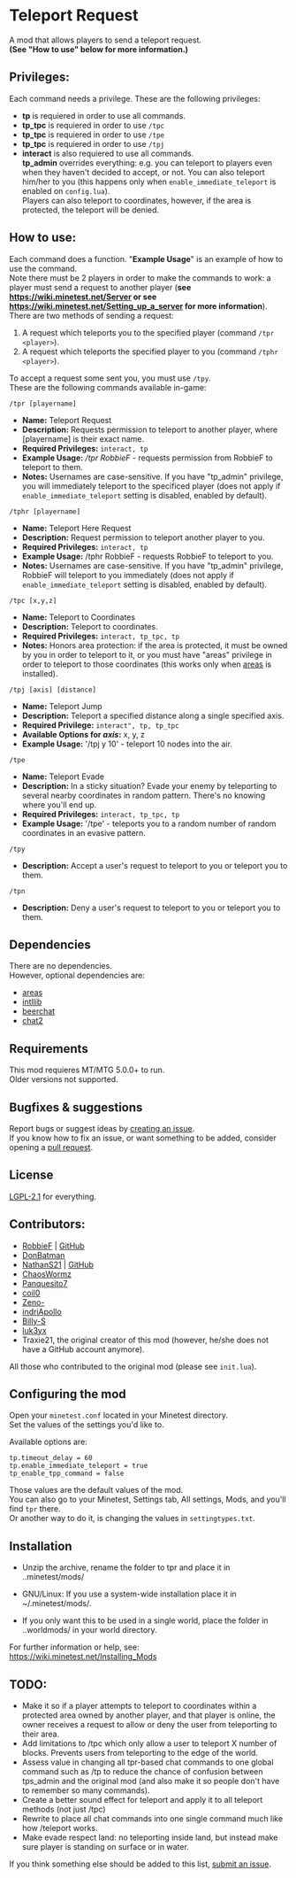 # Teleport Request
A mod that allows players to send a teleport request.    
**(See "How to use" below for more information.)**

## Privileges:
Each command needs a privilege. These are the following privileges:
- **tp** is requiered in order to use all commands.
- **tp_tpc** is requiered in order to use `/tpc`
- **tp_tpc** is requiered in order to use `/tpe`
- **tp_tpc** is requiered in order to use `/tpj`
- **interact** is also requiered to use all commands.    
**tp_admin** overrides everything: e.g. you can teleport to players even when they haven't decided to accept, or not. You can also teleport him/her to you (this happens only when `enable_immediate_teleport` is enabled on `config.lua`).   
Players can also teleport to coordinates, however, if the area is protected, the teleport will be denied.

## How to use:
Each command does a function. "**Example Usage**" is an example of how to use the command.   
Note there must be 2 players in order to make the commands to work: a player must send a request to another player (**see https://wiki.minetest.net/Server or see https://wiki.minetest.net/Setting_up_a_server for more information**).   
There are two methods of sending a request:     
1. A request which teleports you to the specified player (command `/tpr <player>`).   
2. A request which teleports the specified player to you (command `/tphr <player>`).    

To accept a request some sent you, you must use `/tpy`.   
These are the following commands available in-game:

``` /tpr [playername] ```
- **Name:** Teleport Request
- **Description:** Requests permission to teleport to another player, where [playername] is their exact name.
- **Required Privileges:** `interact, tp`
- **Example Usage:** */tpr RobbieF* - requests permission from RobbieF to teleport to them.
- **Notes:** Usernames are case-sensitive. If you have "tp_admin" privilege, you will immediately teleport to the specificed player (does not apply if `enable_immediate_teleport` setting is disabled, enabled by default).

``` /tphr [playername] ```
- **Name:** Teleport Here Request
- **Description:** Request permission to teleport another player to you.
- **Required Privileges:** `interact, tp`
- **Example Usage:** /tphr RobbieF - requests RobbieF to teleport to you.
- **Notes:** Usernames are case-sensitive. If you have "tp_admin" privilege, RobbieF will teleport to you immediately (does not apply if `enable_immediate_teleport` setting is disabled, enabled by default).

``` /tpc [x,y,z] ```
- **Name:** Teleport to Coordinates
- **Description:** Teleport to coordinates.
- **Required Privileges:** `interact, tp_tpc, tp`
- **Notes:** Honors area protection: if the area is protected, it must be owned by you in order to teleport to it, or you must have "areas" privilege in order to teleport to those coordinates (this works only when [areas](https://github.com/minetest-mods/areas) is installed).

``` /tpj [axis] [distance] ```
- **Name:** Teleport Jump
- **Description:** Teleport a specified distance along a single specified axis.
- **Required Privilege:** `interact", tp, tp_tpc`
- **Available Options for *axis*:** x, y, z
- **Example Usage:** '/tpj y 10' - teleport 10 nodes into the air.

``` /tpe ```
- **Name:** Teleport Evade
- **Description:** In a sticky situation? Evade your enemy by teleporting to several nearby coordinates in random pattern. There's no knowing where you'll end up.
- **Required Privileges:** `interact, tp_tpc, tp`
- **Example Usage:** '/tpe' - teleports you to a random number of random coordinates in an evasive pattern.

``` /tpy ```
- **Description:** Accept a user's request to teleport to you or teleport you to them.

``` /tpn ```
- **Description:** Deny a user's request to teleport to you or teleport you to them.

## Dependencies
There are no dependencies.  
However, optional dependencies are:
- [areas](https://github.com/minetest-mods/areas)
- [intllib](https://github.com/minetest-mods/intllib)
- [beerchat](https://github.com/pandorabox-io/beerchat)
- [chat2](https://github.com/minetest-mods/chat2)

## Requirements
This mod requieres MT/MTG 5.0.0+ to run.   
Older versions not supported.

## Bugfixes & suggestions
Report bugs or suggest ideas by [creating an issue](https://github.com/ChaosWormz/teleport-request/issues/new).      
If you know how to fix an issue, or want something to be added, consider opening a [pull request](https://github.com/ChaosWormz/teleport-request/compare).

## License
[LGPL-2.1](https://github.com/ChaosWormz/teleport-request/blob/master/LICENSE.md) for everything.

## Contributors:
- [RobbieF](https://minetest.tv) | [GitHub](https://github.com/Cat5TV)
- [DonBatman](https://github.com/donbatman)
- [NathanS21](http://nathansalapat.com/) | [GitHub](https://github.com/NathanSalapat)
- [ChaosWormz](https://github.com/ChaosWormz)
- [Panquesito7](https://github.com/Panquesito7)
- [coil0](https://github.com/coil0)
- [Zeno-](https://github.com/Zeno-)
- [indriApollo](https://github.com/indriApollo)
- [Billy-S](https://github.com/Billy-S)
- [luk3yx](https://github.com/luk3yx)
- Traxie21, the original creator of this mod (however, he/she does not have a GitHub account anymore).

All those who contributed to the original mod (please see `init.lua`).

## Configuring the mod
Open your `minetest.conf` located in your Minetest directory.     
Set the values of the settings you'd like to.

Available options are:
```
tp.timeout_delay = 60
tp.enable_immediate_teleport = true
tp_enable_tpp_command = false
```
Those values are the default values of the mod.   
You can also go to your Minetest, Settings tab, All settings, Mods, and you'll find `tpr` there.    
Or another way to do it, is changing the values in `settingtypes.txt`.

## Installation
- Unzip the archive, rename the folder to tpr and
place it in ..minetest/mods/

- GNU/Linux: If you use a system-wide installation place
    it in ~/.minetest/mods/.

- If you only want this to be used in a single world, place
    the folder in ..worldmods/ in your world directory.

For further information or help, see:
https://wiki.minetest.net/Installing_Mods

## TODO:
- Make it so if a player attempts to teleport to coordinates within a protected area owned by another player, and that player is online, the owner receives a request to allow or deny the user from teleporting to their area.
- Add limitations to /tpc which only allow a user to teleport X number of blocks. Prevents users from teleporting to the edge of the world.
- Assess value in changing all tpr-based chat commands to one global command such as /tp to reduce the chance of confusion between tps_admin and the original mod (and also make it so people don't have to remember so many commands).
- Create a better sound effect for teleport and apply it to all teleport methods (not just /tpc)
- Rewrite to place all chat commands into one single command much like how /teleport works.
- Make evade respect land: no teleporting inside land, but instead make sure player is standing on surface or in water.

If you think something else should be added to this list, [submit an issue](https://github.com/ChaosWormz/teleport-request/issues/new).
